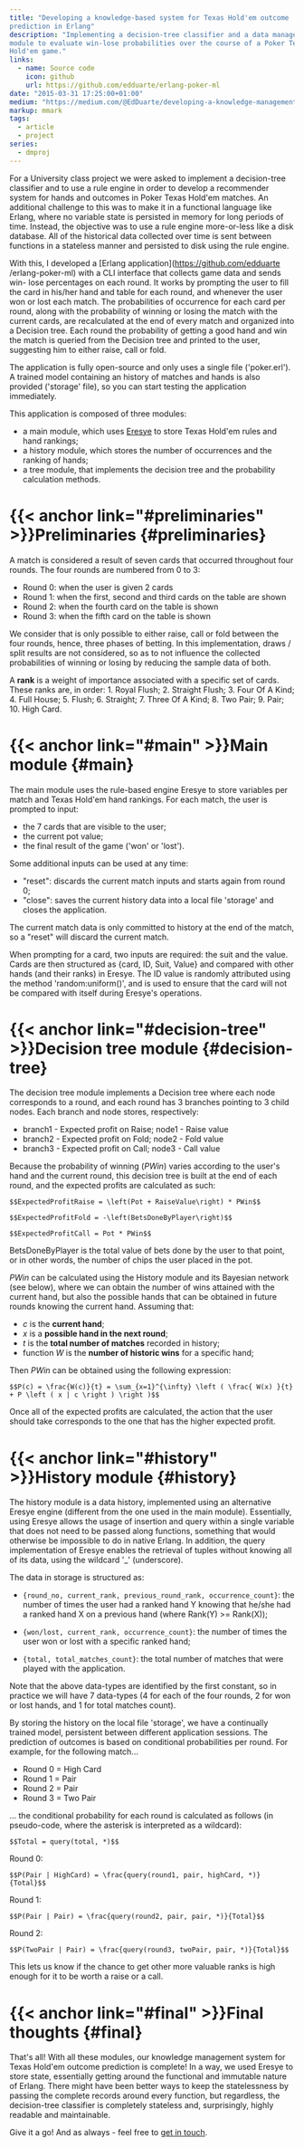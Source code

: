 ```yaml
---
title: "Developing a knowledge-based system for Texas Hold'em outcome
prediction in Erlang"
description: "Implementing a decision-tree classifier and a data management
module to evaluate win-lose probabilities over the course of a Poker Texas
Hold'em game."
links:
  - name: Source code
    icon: github
    url: https://github.com/edduarte/erlang-poker-ml
date: "2015-03-31 17:25:00+01:00"
medium: "https://medium.com/@EdDuarte/developing-a-knowledge-management-system-for-texas-holdem-outcome-prediction-in-erlang-cf3440ab806b"
markup: mmark
tags:
  - article
  - project
series:
  - dmproj
---
```


For a University class project we were asked to implement a decision-tree
classifier and to use a rule engine in order to develop a recommender system for
hands and outcomes in Poker Texas Hold'em matches. An additional challenge to
this was to make it in a functional language like Erlang, where no variable
state is persisted in memory for long periods of time. Instead, the objective
was to use a rule engine more-or-less like a disk database. All of the
historical data collected over time is sent between functions in a stateless
manner and persisted to disk using the rule engine.

With this, I developed a [Erlang application](https://github.com/edduarte
/erlang-poker-ml) with a CLI interface that collects game data and sends win-
lose percentages on each round. It works by prompting the user to fill the card
in his/her hand and table for each round, and whenever the user won or lost each
match. The probabilities of occurrence for each card per round, along with the
probability of winning or losing the match with the current cards, are
recalculated at the end of every match and organized into a Decision tree. Each
round the probability of getting a good hand and win the match is queried from
the Decision tree and printed to the user, suggesting him to either raise, call
or fold.

The application is fully open-source and only uses a single file ('poker.erl').
A trained model containing an history of matches and hands is also provided
('storage' file), so you can start testing the application immediately.

This application is composed of three modules:

- a main module, which uses [Eresye](http://sourceforge.net/projects/eresye/) to
  store Texas Hold'em rules and hand rankings;
- a history module, which stores the number of occurrences and the ranking of
  hands;
- a tree module, that implements the decision tree and the probability
  calculation methods.

# {{< anchor link="#preliminaries" >}}Preliminaries {#preliminaries}

A match is considered a result of seven cards that occurred throughout four
rounds. The four rounds are numbered from 0 to 3:

- Round 0: when the user is given 2 cards
- Round 1: when the first, second and third cards on the table are shown
- Round 2: when the fourth card on the table is shown
- Round 3: when the fifth card on the table is shown

We consider that is only possible to either raise, call or fold between the four
rounds, hence, three phases of betting. In this implementation, draws / split
results are not considered, so as to not influence the collected probabilities
of winning or losing by reducing the sample data of both.

A **rank** is a weight of importance associated with a specific set of cards.
These ranks are, in order: 1. Royal Flush; 2. Straight Flush; 3. Four Of A Kind; 4. Full House; 5. Flush; 6. Straight; 7. Three Of A Kind; 8. Two Pair; 9. Pair; 10. High Card.



# {{< anchor link="#main" >}}Main module {#main}

The main module uses the rule-based engine Eresye to store variables per match
and Texas Hold'em hand rankings. For each match, the user is prompted to input:

- the 7 cards that are visible to the user;
- the current pot value;
- the final result of the game ('won' or 'lost').

Some additional inputs can be used at any time:

- "reset": discards the current match inputs and starts again from round 0;
- "close": saves the current history data into a local file 'storage' and closes
  the application.

The current match data is only committed to history at the end of the match, so
a "reset" will discard the current match.

When prompting for a card, two inputs are required: the suit and the value.
Cards are then structured as {card, ID, Suit, Value} and compared with other
hands (and their ranks) in Eresye. The ID value is randomly attributed using the
method 'random:uniform()', and is used to ensure that the card will not be
compared with itself during Eresye's operations.



# {{< anchor link="#decision-tree" >}}Decision tree module {#decision-tree}

The decision tree module implements a Decision tree where each node corresponds
to a round, and each round has 3 branches pointing to 3 child nodes. Each branch
and node stores, respectively:

- branch1 - Expected profit on Raise; node1 - Raise value
- branch2 - Expected profit on Fold; node2 - Fold value
- branch3 - Expected profit on Call; node3 - Call value

Because the probability of winning (*PWin*) varies according to the user's hand
and the current round, this decision tree is built at the end of each round, and
the expected profits are calculated as such:

`$$ExpectedProfitRaise = \left(Pot + RaiseValue\right) * PWin$$`

`$$ExpectedProfitFold = -\left(BetsDoneByPlayer\right)$$`

`$$ExpectedProfitCall = Pot * PWin$$`

BetsDoneByPlayer is the total value of bets done by the user to that point, or
in other words, the number of chips the user placed in the pot.

*PWin* can be calculated using the History module and its Bayesian network (see
below), where we can obtain the number of wins attained with the current hand,
but also the possible hands that can be obtained in future rounds knowing the
current hand. Assuming that:
- *c* is the **current hand**;
- *x* is a **possible hand in the next round**;
- *t* is the **total number of matches** recorded in history;
- function *W* is the **number of historic wins** for a specific hand;

Then *PWin* can be obtained using the following expression:

`$$P(c) = \frac{W(c)}{t} = \sum_{x=1}^{\infty} \left ( \frac{ W(x) }{t} + P
\left ( x | c \right ) \right )$$`

Once all of the expected profits are calculated, the action that the user should
take corresponds to the one that has the higher expected profit.



# {{< anchor link="#history" >}}History module {#history}

The history module is a data history, implemented using an alternative Eresye
engine (different from the one used in the main module). Essentially, using
Eresye allows the usage of insertion and query within a single variable that
does not need to be passed along functions, something that would otherwise be
impossible to do in native Erlang. In addition, the query implementation of
Eresye enables the retrieval of tuples without knowing all of its data, using
the wildcard '_' (underscore).

The data in storage is structured as:

- ``{round_no, current_rank, previous_round_rank, occurrence_count}``: the
  number of times the user had a ranked hand Y knowing that he/she had a ranked
  hand X on a previous hand (where Rank(Y) >= Rank(X));

- ``{won/lost, current_rank, occurrence_count}``: the number of times the user
  won or lost with a specific ranked hand;

- ``{total, total_matches_count}``: the total number of matches that were played
  with the application.

Note that the above data-types are identified by the first constant, so in
practice we will have 7 data-types (4 for each of the four rounds, 2 for won or
lost hands, and 1 for total matches count).

By storing the history on the local file 'storage', we have a continually
trained model, persistent between different application sessions. The prediction
of outcomes is based on conditional probabilities per round. For example, for
the following match...

- Round 0 = High Card
- Round 1 = Pair
- Round 2 = Pair
- Round 3 = Two Pair

... the conditional probability for each round is calculated as follows (in
pseudo-code, where the asterisk is interpreted as a wildcard):

`$$Total = query(total, *)$$`

Round 0:

`$$P(Pair | HighCard) = \frac{query(round1, pair, highCard, *)}{Total}$$`

Round 1:

`$$P(Pair | Pair) = \frac{query(round2, pair, pair, *)}{Total}$$`

Round 2:

`$$P(TwoPair | Pair) = \frac{query(round3, twoPair, pair, *)}{Total}$$`

This lets us know if the chance to get other more valuable ranks is high enough
for it to be worth a raise or a call.

# {{< anchor link="#final" >}}Final thoughts {#final}

That's all! With all these modules, our knowledge management system for Texas
Hold'em outcome prediction is complete! In a way, we used Eresye to store state,
essentially getting around the functional and immutable nature of Erlang. There
might have been better ways to keep the statelessness by passing the complete
records around every function, but regardless, the decision-tree classifier is
completely stateless and, surprisingly, highly readable and maintainable.

Give it a go! And as always - feel free to [get in
touch](mailto:hi@edduarte.com).


<script defer src="/js/math-code.js"></script>
<script defer src="//cdn.bootcss.com/mathjax/2.7.1/MathJax.js?config=TeX-MML-AM_CHTML"></script>
